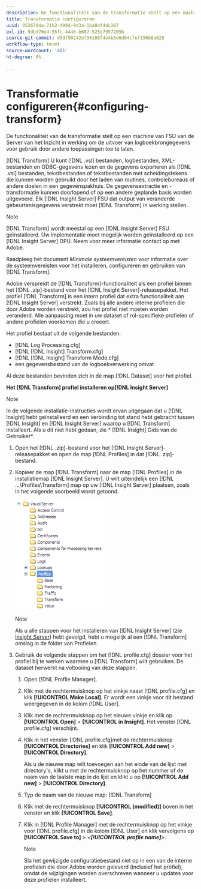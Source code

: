 ```yaml
---
description: De functionaliteit van de transformatie stelt op een machine van FSU van de Server van het Inzicht in werking om de uitvoer van logboekbrongegevens voor gebruik door andere toepassingen toe te laten.
title: Transformatie configureren
uuid: 0526704a-71b2-4094-9d3a-1ba84f4dc287
exl-id: 5dbd70e4-55fc-4446-b687-525e7957209b
source-git-commit: d9df90242ef96188f4e4b5e6d04cfef196b0a628
workflow-type: tm+mt
source-wordcount: '481'
ht-degree: 0%

---
```


# Transformatie configureren{#configuring-transform}

De functionaliteit van de transformatie stelt op een machine van FSU van de Server van het Inzicht in werking om de uitvoer van logboekbrongegevens voor gebruik door andere toepassingen toe te laten.

[!DNL Transform] U kunt  [!DNL .vsl] bestanden, logbestanden, XML-bestanden en ODBC-gegevens lezen en de gegevens exporteren als  [!DNL .vsl] bestanden, tekstbestanden of tekstbestanden met scheidingstekens die kunnen worden gebruikt door het laden van routines, controlebureaus of andere doelen in een gegevenspakhuis. De gegevensextractie en -transformatie kunnen doorlopend of op een andere geplande basis worden uitgevoerd. Elk [!DNL Insight Server] FSU dat output van veranderde gebeurtenisgegevens verstrekt moet [!DNL Transform] in werking stellen.

>[!NOTE]
>
>[!DNL Transform] wordt meestal op een [!DNL Insight Server] FSU geïnstalleerd. Uw implementatie moet mogelijk worden geïnstalleerd op een [!DNL Insight Server] DPU. Neem voor meer informatie contact op met Adobe.

Raadpleeg het document *Minimale systeemvereisten* voor informatie over de systeemvereisten voor het installeren, configureren en gebruiken van [!DNL Transform].

Adobe verspreidt de [!DNL Transform]-functionaliteit als een profiel binnen het [!DNL .zip]-bestand voor het [!DNL Insight Server]-releasepakket. Het profiel [!DNL Transform] is een intern profiel dat extra functionaliteit aan [!DNL Insight Server] verstrekt. Zoals bij alle andere interne profielen die door Adobe worden verstrekt, zou het profiel niet moeten worden veranderd. Alle aanpassing moet in uw dataset of rol-specifieke profielen of andere profielen voorkomen die u creeert.

Het profiel bestaat uit de volgende bestanden:

* [!DNL Log Processing.cfg]
* [!DNL [!DNL Insight] Transform.cfg]
* [!DNL [!DNL Insight] Transform Mode.cfg]
* een gegevensbestand van de logboekverwerking omvat

Al deze bestanden bevinden zich in de map [!DNL Dataset] voor het profiel.

**Het  [!DNL Transform] profiel installeren op[!DNL Insight Server]**

>[!NOTE]
>
>In de volgende installatie-instructies wordt ervan uitgegaan dat u [!DNL Insight] hebt geïnstalleerd en een verbinding tot stand hebt gebracht tussen [!DNL Insight] en [!DNL Insight Server] waarop u [!DNL Transform] installeert. Als u dit niet hebt gedaan, zie * [!DNL Insight] Gids van de Gebruiker*.

1. Open het [!DNL .zip]-bestand voor het [!DNL Insight Server]-releasepakket en open de map [!DNL Profiles] in dat [!DNL .zip]-bestand.
1. Kopieer de map [!DNL Transform] naar de map [!DNL Profiles] in de installatiemap [!DNL Insight Server]. U wilt uiteindelijk een [!DNL ...\Profiles\Transform] map op uw [!DNL Insight Server] plaatsen, zoals in het volgende voorbeeld wordt getoond.

   ![Stapinfo](assets/win_installTransformProfile.png)

   >[!NOTE]
   >
   >Als u alle stappen voor het installeren van [!DNL Insight Server] (zie [Insight Server](../../../home/c-inst-svr/c-msr-server/c-msr-server.md)) hebt gevolgd, hebt u mogelijk al een [!DNL Transform] omslag in de folder van Profielen.

1. Gebruik de volgende stappen om het [!DNL profile.cfg] dossier voor het profiel bij te werken waarmee u [!DNL Transform] wilt gebruiken. De dataset herwerkt na voltooiing van deze stappen.

   1. Open [!DNL Profile Manager].
   1. Klik met de rechtermuisknop op het vinkje naast [!DNL profile.cfg] en klik **[!UICONTROL Make Local]**. Er wordt een vinkje voor dit bestand weergegeven in de kolom [!DNL User].

   1. Klik met de rechtermuisknop op het nieuwe vinkje en klik op **[!UICONTROL Open]** > **[!UICONTROL in Insight]**. Het venster [!DNL profile.cfg] verschijnt.

   1. Klik in het venster [!DNL profile.cfg]met de rechtermuisknop **[!UICONTROL Directories]** en klik **[!UICONTROL Add new]** > **[!UICONTROL Directory]**.

      Als u de nieuwe map wilt toevoegen aan het einde van de lijst met directory&#39;s, klikt u met de rechtermuisknop op het nummer of de naam van de laatste map in de lijst en klikt u op **[!UICONTROL Add new]** > **[!UICONTROL Directory]**.

   1. Typ de naam van de nieuwe map: [!DNL Transform]
   1. Klik met de rechtermuisknop **[!UICONTROL (modified)]** boven in het venster en klik **[!UICONTROL Save]**.

   1. Klik in [!DNL Profile Manager] met de rechtermuisknop op het vinkje voor [!DNL profile.cfg] in de kolom [!DNL User] en klik vervolgens op **[!UICONTROL Save to]** > *&lt;**[!UICONTROL profile name]**>*.

      >[!NOTE]
      >
      >Sla het gewijzigde configuratiebestand niet op in een van de interne profielen die door Adobe worden geleverd (inclusief het profiel), omdat de wijzigingen worden overschreven wanneer u updates voor deze profielen installeert.
